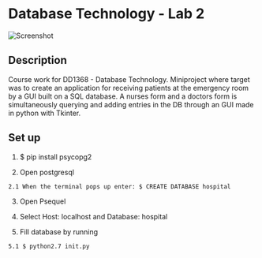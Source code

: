 # Database Technology - Lab 2

![Screenshot](https://i.imgur.com/Fq3xNdh.jpg)

## Description

Course work for DD1368 - Database Technology. Miniproject where target was to create an application for receiving patients at the emergency room by a GUI built on a SQL database. A nurses form and a doctors form is simultaneously querying and adding entries in the DB through an GUI made in python with Tkinter.

## Set up

  1. $ pip install psycopg2
  
  2. Open postgresql
  
    2.1 When the terminal pops up enter: $ CREATE DATABASE hospital
    
  3. Open Psequel
  
  4. Select Host: localhost and Database: hospital
  
  5. Fill database by running 
  
    5.1 $ python2.7 init.py
